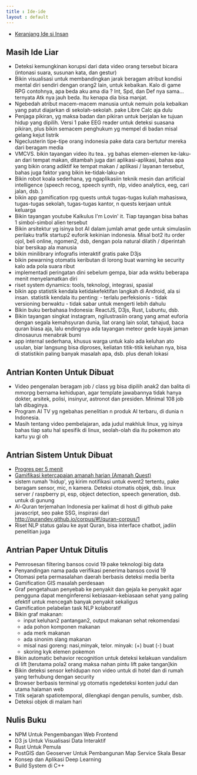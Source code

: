 ```yaml
---
title : Ide-ide
layout : default
---
```


- [Keranjang Ide si Insan](https://twitter.com/hashtag/keranjangidesiinsan?src=hashtag_click&f=live)

## Masih Ide Liar
- Deteksi kemungkinan korupsi dari data video orang tersebut bicara (intonasi suara, susunan kata, dan gestur)
- Bikin visualisasi untuk membandingkan jarak beragam atribut kondisi mental diri sendiri dengan orang2 lain, untuk kebaikan. Kalo di game RPG contohnya, apa beda aku ama dia ? Int, Spd, dan Def nya sama... ternyata Atk nya jauh beda. Itu kenapa dia bisa manjat.
- Ngebedah atribut macem-macem manusia untuk nemuin pola kebaikan yang patut diajarkan di sekolah-sekolah. pake Libre Calc aja dulu
- Penjaga pikiran, yg maksa badan dan pikiran untuk berjalan ke tujuan hidup yang dipilih. Versi 1 pake EEG reader untuk deteksi suasana pikiran, plus bikin semacem penghukum yg mempel di badan misal gelang kejut listrik
- Ngeclusterin tipe-tipe orang indonesia pake data cara bertutur mereka dari beragam media
- VMCVS. bikin tayangan video itu tea.. yg bahas elemen-elemen ke-laku-an dari tempat makan, ditambah juga dari aplikasi-aplikasi, bahas apa yang bikin orang adiktif ke tempat makan / aplikasi / layanan tersebut, bahas juga faktor yang bikin ke-tidak-laku-an
- Bikin robot koala sederhana, yg ngaplikasiin teknik mesin dan artificial intelligence (speech recog, speech synth, nlp, video analytics, eeg, cari jalan, dsb. )
- bikin app gamification rpg quests untuk tugas-tugas kuliah mahasiswa, tugas-tugas sekolah, tugas-tugas kantor, n quests kerjaan untuk  keluarga
- Bikin tayangan youtube Kalkulus I'm Lovin' it. Tiap tayangan bisa bahas 1 simbol-simbol alien tersebut
- Bikin arsitektur yg isinya bot AI dalam jumlah amat gede untuk simulasiin perilaku trafik startup2 euforik kekinian indonesia. Misal bot2 itu order ojol, beli online, ngomen2, dsb, dengan pola natural dilatih / diperintah biar bersikap ala manusia
- bikin minilibrary infografis interaktif gratis pake D3js
- bikin pewarning otomatis keributan di lorong buat warning ke security kalo ada pola suara ribut
- implementadi peringatan dini sebelum gempa, biar ada wsktu beberapa menit menyelamatkan diri
- riset system dynamics: tools, teknologi, integrasi, spasial
- bikin app statistik kendala ketidakefektifan langkah di Android, ala si insan. statistik kendala itu penting: - terlalu perfeksionis - tidak versioning berwaktu - tidak sabar untuk mengerti lebih dahulu
- Bikin buku berbahasa Indonesia: ReactJS, D3js, Rust, Lubuntu, dsb.
- Bikin tayangan singkat instagram, ngilustrasiin orang yang amat euforia dengan segala kemahsyuran dunia, liat orang lain solat, tahajud, baca quran biasa aja, lalu endingnya ada tayangan meteor gede kayak jaman dinosaurus menabrak bumi
- app internal sederhana, khusus warga untuk kalo ada keluhan ato usulan, biar langsung bisa diproses, keliatan titik-titik keluhan  nya, bisa di statistikin paling banyak masalah apa, dsb. plus denah lokasi 

## Antrian Konten Untuk Dibuat
- Video pengenalan beragam job / class yg bisa dipilih anak2 dan balita di mmorpg bernama kehidupan, agar template jawabannya tidak hanya dokter, arsitek, polisi, insinyur, astronot dan presiden. Minimal 108 job lah dibaginya.
- Program AI TV yg ngebahas penelitian n produk AI terbaru, di dunia n Indonesia.
- Masih tentang video pembelajaran, ada judul makhluk linux, yg isinya bahas tiap satu hal spesifik di linux, seolah-olah dia itu pokemon ato kartu yu gi oh

## Antrian Sistem Untuk Dibuat
- [Progres per 5 menit](https://insanalamin.github.io/ideas/progres-per-5-menit/)
- [Gamifikasi ketercapaian amanah harian (Amanah Quest)](https://insanalamin.github.io/ideas/amanah-quest/)
- sistem rumah 'hidup', yg kirim notifikasi untuk event2 tertentu, pake beragam sensor, mic, n kamera. Deteksi otomatis objek, dsb. linux server / raspberry pi, esp, object detection, speech generation, dsb. untuk di gunung
- Al-Quran terjemahan Indonesia per kalimat di host di github pake javascript, seo pake SSG, inspirasi dari http://qurandev.github.io/corpus/#!/quran-corpus/1
- Riset NLP status galau ke ayat Quran, bisa interface chatbot, jadiin penelitian juga

## Antrian Paper Untuk Ditulis
- Pemrosesan filtering bansos covid 19 pake teknologi big data
- Penyandingan nama pada verifikasi penerima bansos covid 19 
- Otomasi peta permasalahan daerah berbasis deteksi media berita
- Gamification GIS masalah perdesaan
- Graf pengetahuan penyebab ke penyakit dan gejala ke penyakit agar pengguna dapat menginferensi kebiasaan-kebiasaan sehat yang paling efektif untuk mencegah banyak penyakit sekaligus
- Gamification pelabelan task NLP kolaboratif
- Bikin graf makanan: 
  - input keluhan2 pantangan2, output makanan sehat rekomendasi
  - ada pohon komponen makanan
  - ada merk makanan
  - ada sinonim slang makanan
  - misal nasi goreng: nasi,minyak, telor. minyak: (+) buat (-) buat
  - skoring kyk elemen pokemon
- Bikin automatic behavior recognition untuk deteksi kelakuan vandalism di lift [terutama pola2 orang maksa nahan pintu lift pake tangan]kin 
- Bikin deteksi sensor kehidupan non video untuk di hotel dan di rumah yang terhubung dengan security
- Browser berbasis terminal yg otomatis ngedeteksi konten judul dan utama halaman web
- Titik sejarah spatiotemporal, dilengkapi dengan penulis, sumber, dsb.
- Deteksi objek di malam hari

## Nulis Buku
- NPM Untuk Pengembangan Web Frontend
- D3 js Untuk Visualisasi Data Interaktif
- Rust Untuk Pemula
- PostGIS dan Geoserver Untuk Pembangunan Map Service Skala Besar
- Konsep dan Aplikasi Deep Learning
- Build System di C++